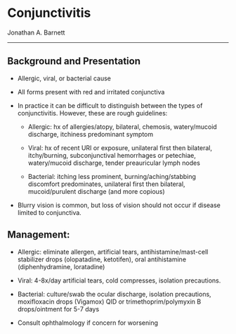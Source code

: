 # Conjunctivitis

Jonathan A. Barnett

---

## Background and Presentation

- Allergic, viral, or bacterial cause

- All forms present with red and irritated conjunctiva

- In practice it can be difficult to distinguish between the types of
    conjunctivitis. However, these are rough guidelines:

    - Allergic: hx of allergies/atopy, bilateral, chemosis, watery/mucoid
        discharge, itchiness predominant symptom

    - Viral: hx of recent URI or exposure, unilateral first then
        bilateral, itchy/burning, subconjunctival hemorrhages or petechiae,
        watery/mucoid discharge, tender preauricular lymph nodes

    - Bacterial: itching less prominent, burning/aching/stabbing
        discomfort predominates, unilateral first then bilateral,
        mucoid/purulent discharge (and more copious)

- Blurry vision is common, but loss of vision should not occur if
    disease limited to conjunctiva.

## Management:

- Allergic: eliminate allergen, artificial tears,
    antihistamine/mast-cell stabilizer drops (olopatadine, ketotifen),
    oral antihistamine (diphenhydramine, loratadine)

- Viral: 4-8x/day artificial tears, cold compresses, isolation
    precautions.

- Bacterial: culture/swab the ocular discharge, isolation precautions,
    moxifloxacin drops (Vigamox) QID or trimethoprim/polymyxin B
    drops/ointment for 5-7 days

- Consult ophthalmology if concern for worsening
